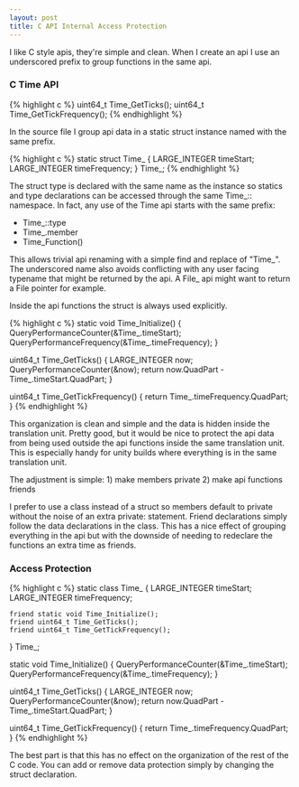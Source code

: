 ```yaml
---
layout: post
title: C API Internal Access Protection
---
```


I like C style apis, they're simple and clean.  When I create an api I use an underscored prefix to group functions in the same api.

### C Time API
{% highlight c %}
uint64_t Time_GetTicks();
uint64_t Time_GetTickFrequency();
{% endhighlight %}

In the source file I group api data in a static struct instance named with the same prefix.

{% highlight c %}
static struct Time_ {
	LARGE_INTEGER timeStart;
	LARGE_INTEGER timeFrequency;
} Time_;
{% endhighlight %}

The struct type is declared with the same name as the instance so statics and type declarations can be accessed through the same Time\_:: namespace.  In fact, any use of the Time api starts with the same prefix:

 * Time\_::type
 * Time\_.member
 * Time_Function()

This allows trivial api renaming with a simple find and replace of "Time\_".  The underscored name also avoids conflicting with any user facing typename that might be returned by the api.  A File\_ api might want to return a File pointer for example.

Inside the api functions the struct is always used explicitly.

{% highlight c %}
static void Time_Initialize()
{
	QueryPerformanceCounter(&Time_.timeStart);
	QueryPerformanceFrequency(&Time_.timeFrequency);
}

uint64_t Time_GetTicks()
{
	LARGE_INTEGER now;
	QueryPerformanceCounter(&now);
	return now.QuadPart - Time_.timeStart.QuadPart;
}

uint64_t Time_GetTickFrequency()
{
	return Time_.timeFrequency.QuadPart;
}
{% endhighlight %}

This organization is clean and simple and the data is hidden inside the translation unit.  Pretty good, but it would be nice to protect the api data from being used outside the api functions inside the same translation unit.  This is especially handy for unity builds where everything is in the same translation unit.

The adjustment is simple: 1) make members private 2) make api functions friends

I prefer to use a class instead of a struct so members default to private without the noise of an extra private: statement.  Friend declarations simply follow the data declarations in the class.  This has a nice effect of grouping everything in the api but with the downside of needing to redeclare the functions an extra time as friends.

### Access Protection
{% highlight c %}
static class Time_ {
	LARGE_INTEGER timeStart;
	LARGE_INTEGER timeFrequency;

	friend static void Time_Initialize();
	friend uint64_t Time_GetTicks();
	friend uint64_t Time_GetTickFrequency();
} Time_;

static void Time_Initialize()
{
	QueryPerformanceCounter(&Time_.timeStart);
	QueryPerformanceFrequency(&Time_.timeFrequency);
}

uint64_t Time_GetTicks()
{
	LARGE_INTEGER now;
	QueryPerformanceCounter(&now);
	return now.QuadPart - Time_.timeStart.QuadPart;
}

uint64_t Time_GetTickFrequency()
{
	return Time_.timeFrequency.QuadPart;
}
{% endhighlight %}

The best part is that this has no effect on the organization of the rest of the C code.  You can add or remove data protection simply by changing the struct declaration.
